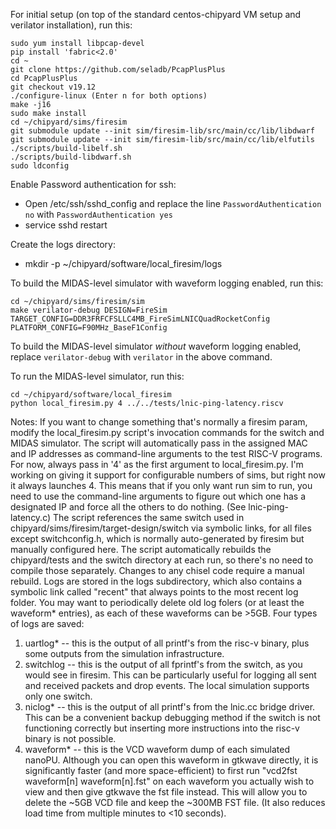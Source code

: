 For initial setup (on top of the standard centos-chipyard VM setup and verilator installation), run this:

    sudo yum install libpcap-devel
    pip install 'fabric<2.0'
    cd ~
    git clone https://github.com/seladb/PcapPlusPlus
    cd PcapPlusPlus
    git checkout v19.12
    ./configure-linux (Enter n for both options)
    make -j16
    sudo make install
    cd ~/chipyard/sims/firesim
    git submodule update --init sim/firesim-lib/src/main/cc/lib/libdwarf
    git submodule update --init sim/firesim-lib/src/main/cc/lib/elfutils
    ./scripts/build-libelf.sh
    ./scripts/build-libdwarf.sh
    sudo ldconfig

Enable Password authentication for ssh:
* Open /etc/ssh/sshd_config and replace the line `PasswordAuthentication no` with `PasswordAuthentication yes` 
* service sshd restart

Create the logs directory:
* mkdir -p ~/chipyard/software/local_firesim/logs

To build the MIDAS-level simulator with waveform logging enabled, run this:

    cd ~/chipyard/sims/firesim/sim
    make verilator-debug DESIGN=FireSim TARGET_CONFIG=DDR3FRFCFSLLC4MB_FireSimLNICQuadRocketConfig PLATFORM_CONFIG=F90MHz_BaseF1Config

To build the MIDAS-level simulator _without_ waveform logging enabled, replace `verilator-debug` with `verilator` in the above command.

To run the MIDAS-level simulator, run this:

    cd ~/chipyard/software/local_firesim
    python local_firesim.py 4 ../../tests/lnic-ping-latency.riscv

Notes:
If you want to change something that's normally a firesim param, modify the local_firesim.py script's invocation commands for the switch and MIDAS simulator.
The script will automatically pass in the assigned MAC and IP addresses as command-line arguments to the test RISC-V programs.
For now, always pass in '4' as the first argument to local_firesim.py. I'm working on giving it support for configurable numbers of sims, but right now it always launches 4. This means that if you only want run sim to run, you need to use the command-line arguments to figure out which one has a designated IP and force all the others to do nothing. (See lnic-ping-latency.c)
The script references the same switch used in chipyard/sims/firesim/target-design/switch via symbolic links, for all files except switchconfig.h, which is normally auto-generated by firesim but manually configured here.
The script automatically rebuilds the chipyard/tests and the switch directory at each run, so there's no need to compile those separately. Changes to any chisel code require a manual rebuild.
Logs are stored in the logs subdirectory, which also contains a symbolic link called "recent" that always points to the most recent log folder. You may want to periodically delete old log folers (or at least the waveform* entries), as each of these waveforms can be >5GB.
Four types of logs are saved:
1. uartlog* -- this is the output of all printf's from the risc-v binary, plus some outputs from the simulation infrastructure.
2. switchlog -- this is the output of all fprintf's from the switch, as you would see in firesim. This can be particularly useful for logging all sent and received packets and drop events. The local simulation supports only one switch.
3. niclog* -- this is the output of all printf's from the lnic.cc bridge driver. This can be a convenient backup debugging method if the switch is not functioning correctly but inserting more instructions into the risc-v binary is not possible.
4. waveform* -- this is the VCD waveform dump of each simulated nanoPU. Although you can open this waveform in gtkwave directly, it is significantly faster (and more space-efficient) to first run "vcd2fst waveform[n] waveform[n].fst" on each waveform you actually wish to view and then give gtkwave the fst file instead. This will allow you to delete the ~5GB VCD file and keep the ~300MB FST file. (It also reduces load time from multiple minutes to <10 seconds).
